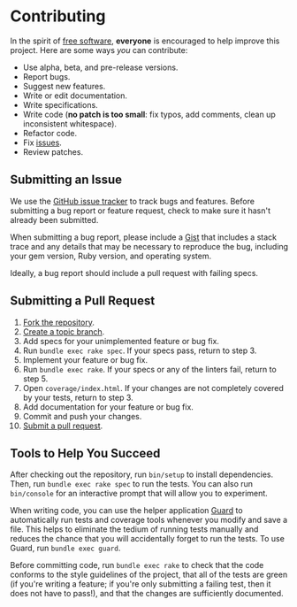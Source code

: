 # Contributing

In the spirit of [free software], **everyone** is encouraged to help improve this project. Here are some ways *you* can contribute:

* Use alpha, beta, and pre-release versions.
* Report bugs.
* Suggest new features.
* Write or edit documentation.
* Write specifications.
* Write code (**no patch is too small**: fix typos, add comments, clean up inconsistent whitespace).
* Refactor code.
* Fix [issues].
* Review patches.

[free software]: http://www.fsf.org/licensing/essays/free-sw.html
[issues]: https://github.com/michaelherold/ksuid-ruby/issues

## Submitting an Issue

We use the [GitHub issue tracker][issues] to track bugs and features. Before submitting a bug report or feature request, check to make sure it hasn't already been submitted.

When submitting a bug report, please include a [Gist](https://gist.github.com) that includes a stack trace and any details that may be necessary to reproduce the bug, including your gem version, Ruby version, and operating system.

Ideally, a bug report should include a pull request with failing specs.

## Submitting a Pull Request

1. [Fork the repository].
2. [Create a topic branch].
3. Add specs for your unimplemented feature or bug fix.
4. Run `bundle exec rake spec`. If your specs pass, return to step 3.
5. Implement your feature or bug fix.
6. Run `bundle exec rake`. If your specs or any of the linters fail, return to step 5.
7. Open `coverage/index.html`. If your changes are not completely covered by your tests, return to step 3.
8. Add documentation for your feature or bug fix.
9. Commit and push your changes.
10. [Submit a pull request].

[Create a topic branch]: https://help.github.com/articles/creating-and-deleting-branches-within-your-repository/
[Fork the repository]: http://learn.github.com/p/branching.html
[Submit a pull request]: https://help.github.com/articles/creating-a-pull-request/

## Tools to Help You Succeed

After checking out the repository, run `bin/setup` to install dependencies. Then, run `bundle exec rake spec` to run the tests. You can also run `bin/console` for an interactive prompt that will allow you to experiment.

When writing code, you can use the helper application [Guard][guard] to automatically run tests and coverage tools whenever you modify and save a file. This helps to eliminate the tedium of running tests manually and reduces the chance that you will accidentally forget to run the tests. To use Guard, run `bundle exec guard`.

Before committing code, run `bundle exec rake` to check that the code conforms to the style guidelines of the project, that all of the tests are green (if you're writing a feature; if you're only submitting a failing test, then it does not have to pass!), and that the changes are sufficiently documented.

[guard]: http://guardgem.org
[rubygems]: https://rubygems.org
